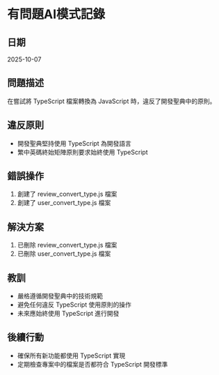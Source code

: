 # 有問題AI模式記錄

## 日期
2025-10-07

## 問題描述
在嘗試將 TypeScript 檔案轉換為 JavaScript 時，違反了開發聖典中的原則。

## 違反原則
- 開發聖典堅持使用 TypeScript 為開發語言
- 繁中英碼終始矩陣原則要求始終使用 TypeScript

## 錯誤操作
1. 創建了 review_convert_type.js 檔案
2. 創建了 user_convert_type.js 檔案

## 解決方案
1. 已刪除 review_convert_type.js 檔案
2. 已刪除 user_convert_type.js 檔案

## 教訓
- 嚴格遵循開發聖典中的技術規範
- 避免任何違反 TypeScript 使用原則的操作
- 未來應始終使用 TypeScript 進行開發

## 後續行動
- 確保所有新功能都使用 TypeScript 實現
- 定期檢查專案中的檔案是否都符合 TypeScript 開發標準
